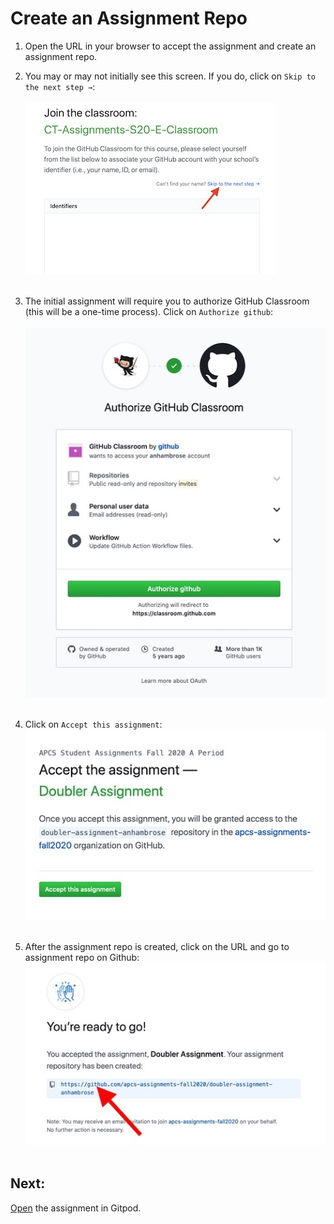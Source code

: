 # Create an Assignment Repo

1) Open the URL in your browser to accept the assignment and create an assignment repo.

2) You may or may not initially see this screen. If you do, click on `Skip to the next step →`:
<br/><br/>![alt text](../images/select-student.jpg "Select student")<br/><br/>

3) The initial assignment will require you to authorize GitHub Classroom (this will be a one-time process). 
Click on `Authorize github`:
<br/><br/>![alt text](../images/authorize-classroom.jpg "Authorize classroom")<br/><br/>

4) Click on `Accept this assignment`:
<br/>![alt text](../images/accept-assignment.jpg "Accept assignment")<br/><br/>

5) After the assignment repo is created, click on the URL and go to assignment repo on Github:
<br/>![alt text](../images/ready-to-go.jpg "Ready to go")<br/><br/>

## Next: 
[Open](../../assignments/open-gitpod) the assignment in Gitpod.
